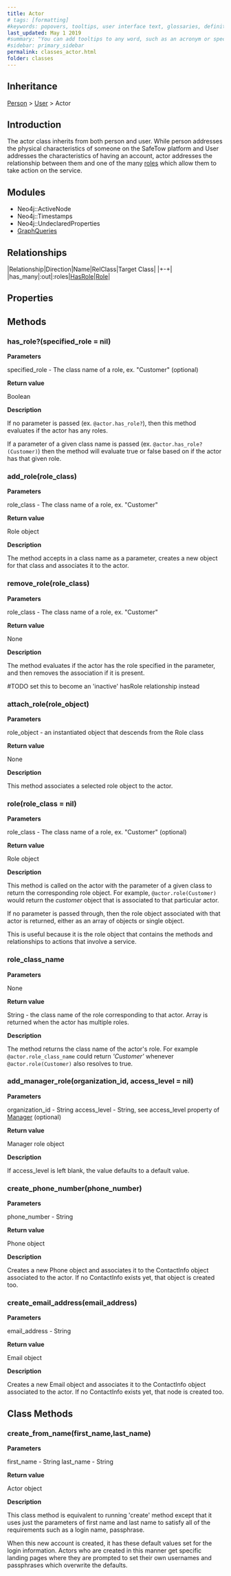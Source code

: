 ```yaml
---
title: Actor
# tags: [formatting]
#keywords: popovers, tooltips, user interface text, glossaries, definitions
last_updated: May 1 2019
#summary: "You can add tooltips to any word, such as an acronym or specialized term. Tooltips work well for glossary definitions, because you don't have to keep repeating the definition, nor do you assume the reader already knows the word's meaning."
#sidebar: primary_sidebar
permalink: classes_actor.html
folder: classes
---
```


## Inheritance

[Person](/classes_person.html) > [User](/classes_user.html) > Actor

## Introduction

The actor class inherits from both person and user. While person addresses the physical characteristics of someone on the SafeTow platform and User addresses the characteristics of having an account, actor addresses the relationship between them and one of the many [roles](/classes_role) which allow them to take action on the service.

## Modules

* Neo4j::ActiveNode
* Neo4j::Timestamps
* Neo4j::UndeclaredProperties
* [GraphQueries](/modules_graph_queries.html)

## Relationships

|Relationship|Direction|Name|RelClass|Target Class|
|+-+|
|has_many|:out|:roles|[HasRole](/classes_has_role)|[Role](/classes_role)|

## Properties

## Methods

### has_role?(specified_role = nil)

__Parameters__

specified_role - The class name of a role, ex. "Customer" (optional)

__Return value__

Boolean

__Description__

If no parameter is passed (ex. `@actor.has_role?`), then this method evaluates if the actor has any roles.

If a parameter of a given class name is passed (ex. `@actor.has_role?(Customer)`) then the method will evaluate true or false based on if the actor has that given role.

### add_role(role_class)

__Parameters__

role_class - The class name of a role, ex. "Customer"

__Return value__

Role object

__Description__

The method accepts in a class name as a parameter, creates a new object for that class and associates it to the actor.

### remove_role(role_class)

__Parameters__

role_class - The class name of a role, ex. "Customer"

__Return value__

None

__Description__

The method evaluates if the actor has the role specified in the parameter, and then removes the association if it is present.

\#TODO set this to become an 'inactive' hasRole relationship instead

### attach_role(role_object)

__Parameters__

role_object - an instantiated object that descends from the Role class

__Return value__

None

__Description__

This method associates a selected role object to the actor.

### role(role_class = nil)

__Parameters__

role_class - The class name of a role, ex. "Customer" (optional)

__Return value__

Role object

__Description__

This method is called on the actor with the parameter of a given class to return the corresponding role object. For example, `@actor.role(Customer)` would return the _customer_ object that is associated to that particular actor.

If no parameter is passed through, then the role object associated with that actor is returned, either as an array of objects or single object.

This is useful because it is the role object that contains the methods and relationships to actions that involve a service.

### role_class_name

__Parameters__

None

__Return value__

String - the class name of the role corresponding to that actor. Array is returned when the actor has multiple roles.

__Description__

The method returns the class name of the actor's role. For example `@actor.role_class_name` could return _'Customer'_ whenever `@actor.role(Customer)` also resolves to true.

### add_manager_role(organization_id, access_level = nil)

__Parameters__

organization_id - String
access_level - String, see access_level property of [Manager](/classes_manager) (optional)

__Return value__

Manager role object

__Description__

If access_level is left blank, the value defaults to a default value.

### create_phone_number(phone_number)

__Parameters__

phone_number - String

__Return value__

Phone object

__Description__

Creates a new Phone object and associates it to the ContactInfo object associated to the actor. If no ContactInfo exists yet, that object is created too.

### create_email_address(email_address)

__Parameters__

email_address - String

__Return value__

Email object

__Description__

Creates a new Email object and associates it to the ContactInfo object associated to the actor. If no ContactInfo exists yet, that node is created too.

## Class Methods

### create_from_name(first_name,last_name)

__Parameters__

first_name - String
last_name - String

__Return value__

Actor object

__Description__

This class method is equivalent to running 'create' method except that it uses just the parameters of first name and last name to satisfy all of the requirements such as a login name, passphrase.

When this new account is created, it has these default values set for the login information. Actors who are created in this manner get specific landing pages where they are prompted to set their own usernames and passphrases which overwrite the defaults.

